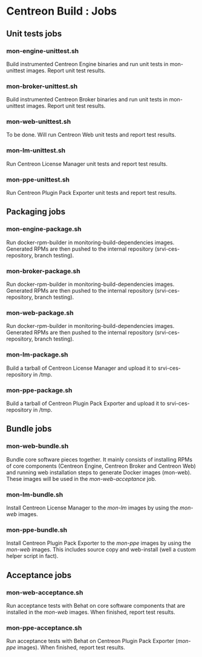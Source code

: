 # Centreon Build : Jobs

## Unit tests jobs

### mon-engine-unittest.sh

Build instrumented Centreon Engine binaries and run unit tests in
mon-unittest images. Report unit test results.

### mon-broker-unittest.sh

Build instrumented Centreon Broker binaries and run unit tests in
mon-unittest images. Report unit test results.

### mon-web-unittest.sh

To be done. Will run Centreon Web unit tests and report test results.

### mon-lm-unittest.sh

Run Centreon License Manager unit tests and report test results.

### mon-ppe-unittest.sh

Run Centreon Plugin Pack Exporter unit tests and report test results.

## Packaging jobs

### mon-engine-package.sh

Run docker-rpm-builder in monitoring-build-dependencies images.
Generated RPMs are then pushed to the internal repository
(srvi-ces-repository, branch testing).

### mon-broker-package.sh

Run docker-rpm-builder in monitoring-build-dependencies images.
Generated RPMs are then pushed to the internal repository
(srvi-ces-repository, branch testing).

### mon-web-package.sh

Run docker-rpm-builder in monitoring-build-dependencies images.
Generated RPMs are then pushed to the internal repository
(srvi-ces-repository, branch testing).

### mon-lm-package.sh

Build a tarball of Centreon License Manager and upload it to
srvi-ces-repository in /tmp.

### mon-ppe-package.sh

Build a tarball of Centreon Plugin Pack Exporter and upload it to
srvi-ces-repository in /tmp.

## Bundle jobs

### mon-web-bundle.sh

Bundle core software pieces together. It mainly consists of installing
RPMs of core components (Centreon Engine, Centreon Broker and Centreon
Web) and running web installation steps to generate Docker images
(mon-web). These images will be used in the *mon-web-acceptance* job.

### mon-lm-bundle.sh

Install Centreon License Manager to the *mon-lm* images by using the
*mon-web* images.

### mon-ppe-bundle.sh

Install Centreon Plugin Pack Exporter to the *mon-ppe* images by using
the *mon-web* images. This includes source copy and web-install (well
a custom helper script in fact).

## Acceptance jobs

### mon-web-acceptance.sh

Run acceptance tests with Behat on core software components that are
installed in the *mon-web* images. When finished, report test results.

### mon-ppe-acceptance.sh

Run acceptance tests with Behat on Centreon Plugin Pack Exporter
(*mon-ppe* images). When finished, report test results.
